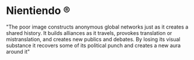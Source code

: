 # Nientiendo ®

"The poor image constructs anonymous global networks just as it creates a shared history. It builds alliances as it travels, provokes translation or mistranslation, and creates new publics and debates. By losing its visual substance it recovers some of its political punch and creates a new aura around it"